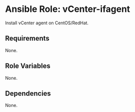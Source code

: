 Ansible Role: vCenter-ifagent
=========

Install vCenter agent on CentOS/RedHat.

Requirements
------------

None.

Role Variables
--------------

None.

Dependencies
------------

None.
